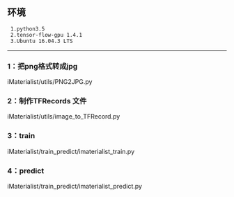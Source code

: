   ## **环境**
     1.python3.5
	 2.tensor-flow-gpu 1.4.1
	 3.Ubuntu 16.04.3 LTS


----------


 ### **1**：把png格式转成jpg
 iMaterialist/utils/PNG2JPG.py
 ### **2**：制作TFRecords 文件
 iMaterialist/utils/image_to_TFRecord.py
### **3**：train
iMaterialist/train_predict/imaterialist_train.py
### **4**：predict
iMaterialist/train_predict/imaterialist_predict.py
